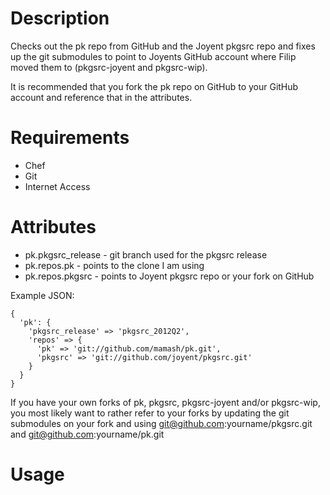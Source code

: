 Description
===========

Checks out the pk repo from GitHub and the Joyent pkgsrc repo
and fixes up the git submodules to point to Joyents GitHub
account where Filip moved them to (pkgsrc-joyent and pkgsrc-wip).

It is recommended that you fork the pk repo on GitHub to your
GitHub account and reference that in the attributes.

Requirements
============

 * Chef
 * Git
 * Internet Access

Attributes
==========

 * pk.pkgsrc_release - git branch used for the pkgsrc release
 * pk.repos.pk - points to the clone I am using
 * pk.repos.pkgsrc - points to Joyent pkgsrc repo or your fork on GitHub

Example JSON:

    {
      'pk': {
        'pkgsrc_release' => 'pkgsrc_2012Q2',
        'repos' => {
          'pk' => 'git://github.com/mamash/pk.git',
          'pkgsrc' => 'git://github.com/joyent/pkgsrc.git'
        }
      }
    }

If you have your own forks of pk, pkgsrc, pkgsrc-joyent and/or pkgsrc-wip,
you most likely want to rather refer to your forks by updating the
git submodules on your fork and using git@github.com:yourname/pkgsrc.git
and git@github.com:yourname/pk.git

Usage
=====

